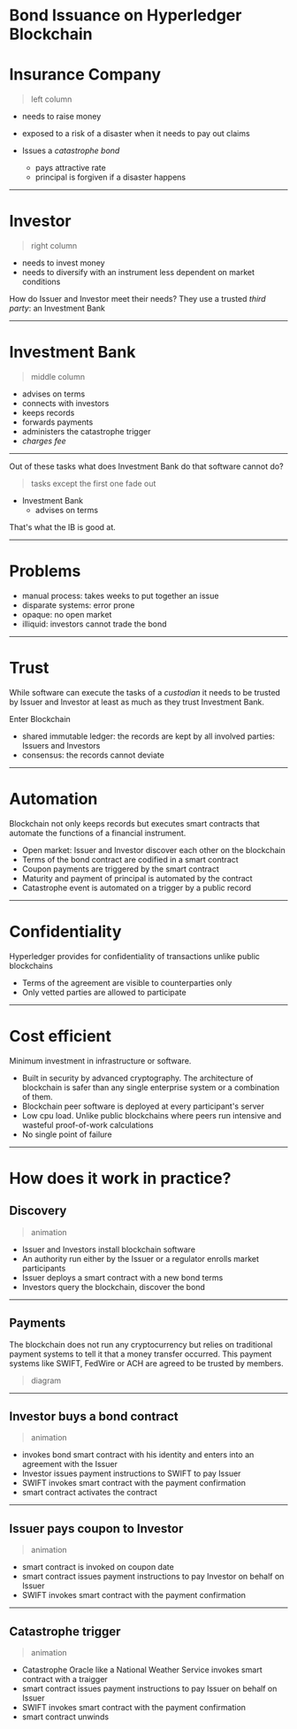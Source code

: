 # Bond Issuance on Hyperledger Blockchain

# Insurance Company
> left column

  - needs to raise money
  - exposed to a risk of a disaster when it needs to pay out claims

- Issues a _catastrophe bond_ 
  - pays attractive rate
  - principal is forgiven if a disaster happens
  
---

# Investor
> right column

  - needs to invest money
  - needs to diversify with an instrument less dependent on market conditions

How do Issuer and Investor meet their needs?
They use a trusted _third party_: an Investment Bank

---

# Investment Bank
> middle column

  - advises on terms
  - connects with investors
  - keeps records
  - forwards payments
  - administers the catastrophe trigger
  - *charges fee*

---

Out of these tasks what does Investment Bank do that software cannot do?
> tasks except the first one fade out 

- Investment Bank
  - advises on terms

That's what the IB is good at.

---

# Problems
  - manual process: takes weeks to put together an issue
  - disparate systems: error prone
  - opaque: no open market
  - illiquid: investors cannot trade the bond
  
---

# Trust
While software can execute the tasks of a _custodian_ it needs to be trusted by Issuer and Investor at least as much as they trust Investment Bank.

Enter Blockchain
 - shared immutable ledger: the records are kept by all involved parties: Issuers and Investors
 - consensus: the records cannot deviate
 
---

# Automation
Blockchain not only keeps records but executes smart contracts that automate the functions of a financial instrument.

- Open market: Issuer and Investor discover each other on the blockchain
- Terms of the bond contract are codified in a smart contract
- Coupon payments are triggered by the smart contract
- Maturity and payment of principal is automated by the contract
- Catastrophe event is automated on a trigger by a public record

---

# Confidentiality
Hyperledger provides for confidentiality of transactions unlike public blockchains

- Terms of the agreement are visible to counterparties only
- Only vetted parties are allowed to participate

---

# Cost efficient
Minimum investment in infrastructure or software. 

- Built in security by advanced cryptography. The architecture of blockchain is safer than any single enterprise system or a combination of them.
- Blockchain peer software is deployed at every participant's server
- Low cpu load. Unlike public blockchains where peers run intensive and wasteful proof-of-work calculations
- No single point of failure

---

# How does it work in practice?

## Discovery
> animation

- Issuer and Investors install blockchain software 
- An authority run either by the Issuer or a regulator enrolls market participants
- Issuer deploys a smart contract with a new bond terms
- Investors query the blockchain, discover the bond

---

## Payments
The blockchain does not run any cryptocurrency but relies on traditional payment systems to tell it that a money transfer occurred. This payment systems like SWIFT, FedWire or ACH are agreed to be trusted by members.

> diagram

---

## Investor buys a bond contract

> animation

- invokes bond smart contract with his identity and enters into an agreement with the Issuer
- Investor issues payment instructions to SWIFT to pay Issuer
- SWIFT invokes smart contract with the payment confirmation
- smart contract activates the contract

---

## Issuer pays coupon to Investor

> animation

- smart contract is invoked on coupon date
- smart contract issues payment instructions to pay Investor on behalf on Issuer 
- SWIFT invokes smart contract with the payment confirmation

---

## Catastrophe trigger

> animation

- Catastrophe Oracle like a National Weather Service invokes smart contract with a traigger 
- smart contract issues payment instructions to pay Issuer on behalf on Issuer 
- SWIFT invokes smart contract with the payment confirmation
- smart contract unwinds











